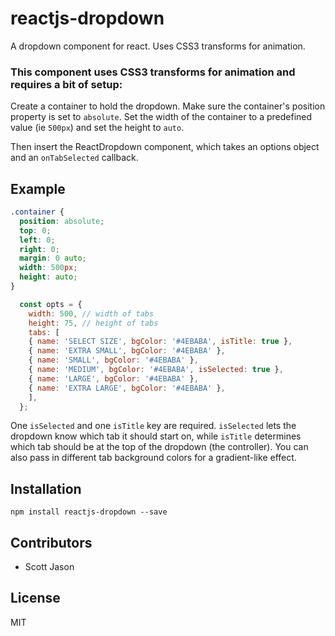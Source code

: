 # reactjs-dropdown

A dropdown component for react. Uses CSS3 transforms for animation.

### This component uses CSS3 transforms for animation and requires a bit of setup: 

Create a container to hold the dropdown. Make sure the container's position property is set to `absolute`. Set the width of the container to a predefined value (ie `500px`) and set the height to `auto`. 

Then insert the ReactDropdown component, which takes an options object and an `onTabSelected` callback.


## Example

```css
.container {
  position: absolute;
  top: 0;
  left: 0;
  right: 0;
  margin: 0 auto;
  width: 500px;
  height: auto;
}

```

```js
  const opts = {
    width: 500, // width of tabs
    height: 75, // height of tabs
    tabs: [
    { name: 'SELECT SIZE', bgColor: '#4EBABA', isTitle: true },
    { name: 'EXTRA SMALL', bgColor: '#4EBABA' }, 
    { name: 'SMALL', bgColor: '#4EBABA' }, 
    { name: 'MEDIUM', bgColor: '#4EBABA', isSelected: true }, 
    { name: 'LARGE', bgColor: '#4EBABA' },
    { name: 'EXTRA LARGE', bgColor: '#4EBABA' },
    ],
  };
```

One `isSelected` and one `isTitle` key are required. `isSelected` lets the dropdown know which tab it should start on, while `isTitle` determines which tab should be at the top of the dropdown (the controller). You can also pass in different tab background colors for a gradient-like effect.

## Installation

```npm install reactjs-dropdown --save```

## Contributors
* Scott Jason

## License

MIT